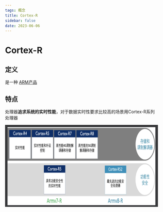 ```yaml
---
tags: 概念
title: Cortex-R
sidebar: false
date: 2023-06-06
---
```

# Cortex-R

## 定义 

是一种 [ARM产品](ARM产品.md)

## 特点

处理器**追求系统的实时性能**，对于数据实时性要求比较高的场景用Cortex-R系列
处理器

![550](assets/20230606210312308.png)